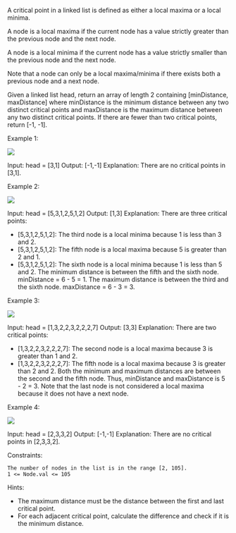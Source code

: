 A critical point in a linked list is defined as either a local maxima or a local minima.

A node is a local maxima if the current node has a value strictly greater than the previous node and the next node.

A node is a local minima if the current node has a value strictly smaller than the previous node and the next node.

Note that a node can only be a local maxima/minima if there exists both a previous node and a next node.

Given a linked list head, return an array of length 2 containing [minDistance, maxDistance] where minDistance is the minimum distance between any two distinct critical points and maxDistance is the maximum distance between any two distinct critical points. If there are fewer than two critical points, return [-1, -1].

 

Example 1:

![](https://assets.leetcode.com/uploads/2021/10/13/a1.png)

Input: head = [3,1]
Output: [-1,-1]
Explanation: There are no critical points in [3,1].

Example 2:

![](https://assets.leetcode.com/uploads/2021/10/13/a2.png)


Input: head = [5,3,1,2,5,1,2]
Output: [1,3]
Explanation: There are three critical points:
- [5,3,1,2,5,1,2]: The third node is a local minima because 1 is less than 3 and 2.
- [5,3,1,2,5,1,2]: The fifth node is a local maxima because 5 is greater than 2 and 1.
- [5,3,1,2,5,1,2]: The sixth node is a local minima because 1 is less than 5 and 2.
The minimum distance is between the fifth and the sixth node. minDistance = 6 - 5 = 1.
The maximum distance is between the third and the sixth node. maxDistance = 6 - 3 = 3.

Example 3:

![](https://assets.leetcode.com/uploads/2021/10/14/a5.png)

Input: head = [1,3,2,2,3,2,2,2,7]
Output: [3,3]
Explanation: There are two critical points:
- [1,3,2,2,3,2,2,2,7]: The second node is a local maxima because 3 is greater than 1 and 2.
- [1,3,2,2,3,2,2,2,7]: The fifth node is a local maxima because 3 is greater than 2 and 2.
Both the minimum and maximum distances are between the second and the fifth node.
Thus, minDistance and maxDistance is 5 - 2 = 3.
Note that the last node is not considered a local maxima because it does not have a next node.

Example 4:

![](https://assets.leetcode.com/uploads/2021/10/13/a4.png)


Input: head = [2,3,3,2]
Output: [-1,-1]
Explanation: There are no critical points in [2,3,3,2].

 

Constraints:

    The number of nodes in the list is in the range [2, 105].
    1 <= Node.val <= 105



Hints:
- The maximum distance must be the distance between the first and last critical point.
- For each adjacent critical point, calculate the difference and check if it is the minimum distance.
